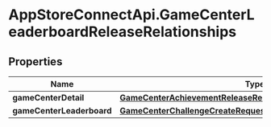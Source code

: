 # AppStoreConnectApi.GameCenterLeaderboardReleaseRelationships

## Properties

Name | Type | Description | Notes
------------ | ------------- | ------------- | -------------
**gameCenterDetail** | [**GameCenterAchievementReleaseRelationshipsGameCenterDetail**](GameCenterAchievementReleaseRelationshipsGameCenterDetail.md) |  | [optional] 
**gameCenterLeaderboard** | [**GameCenterChallengeCreateRequestDataRelationshipsLeaderboard**](GameCenterChallengeCreateRequestDataRelationshipsLeaderboard.md) |  | [optional] 


